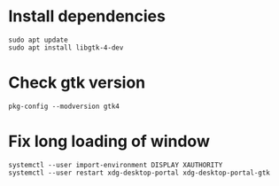 # Install dependencies
```
sudo apt update
sudo apt install libgtk-4-dev
```

# Check gtk version
```
pkg-config --modversion gtk4
```

# Fix long loading of window
```
systemctl --user import-environment DISPLAY XAUTHORITY
systemctl --user restart xdg-desktop-portal xdg-desktop-portal-gtk
```
